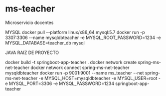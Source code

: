 # ms-teacher

Microservicio docentes

MYSQL
docker pull --platform linux/x86_64 mysql:5.7
docker run -p 3307:3306 --name mysqldbteacher -e MYSQL_ROOT_PASSWORD=1234 -e MYSQL_DATABASE=teacher_db mysql

JAVA RAIZ DE PROYECTO

docker build -t springboot-app-teacher .
docker network create spring-ms-net-teacher
docker network connect spring-ms-net-teacher mysqldbteacher
docker run -p 9001:9001 --name ms_teacher --net spring-ms-net-teacher -e MYSQL_HOST=mysqldbteacher -e MYSQL_USER=root -e MYSQL_PORT=3306 -e MYSQL_PASSWORD=1234 springboot-app-teacher
